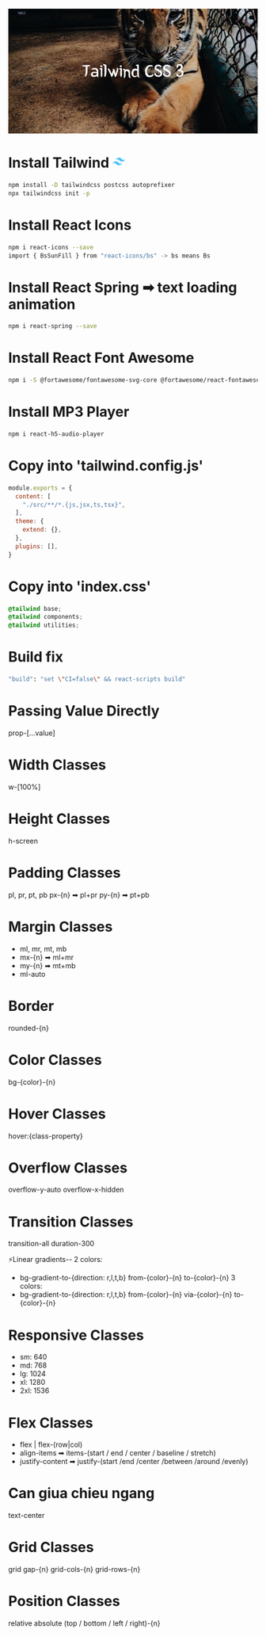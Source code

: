 
<p align="center">
 
</p>
<p align="center">
 <a href="https://tailwindcss.com/docs/" target="blank">
  <img src="./public/wind2.png" alt="logo" />
<!--     <img width="150" src="./public/wind.png" alt="logo" /> -->
  </a>
</p>
 

# Install Tailwind <span><img src="./public/favicon-16x16.png" alt="Tailwind CSS 3" title="Tailwind CSS 3" height="25" /></span>
```bash
npm install -D tailwindcss postcss autoprefixer
npx tailwindcss init -p
```
# Install React Icons
```bash
npm i react-icons --save
import { BsSunFill } from "react-icons/bs" -> bs means Bs
```

# Install React Spring ➡ text loading animation
```bash
npm i react-spring --save
```

# Install React Font Awesome
```bash
npm i -S @fortawesome/fontawesome-svg-core @fortawesome/react-fontawesome @fortawesome/free-regular-svg-icons @fortawesome/free-solid-svg-icons @fortawesome/free-brands-svg-icons
```

# Install MP3 Player
```bash
npm i react-h5-audio-player
```

# Copy into 'tailwind.config.js'
```javascript
module.exports = {
  content: [
    "./src/**/*.{js,jsx,ts,tsx}",
  ],
  theme: {
    extend: {},
  },
  plugins: [],
}
```


# Copy into 'index.css'
```css
@tailwind base;
@tailwind components;
@tailwind utilities;
```
# Build fix
```bash
"build": "set \"CI=false\" && react-scripts build" 
```

# Passing Value Directly
prop-[...value]

# Width Classes
w-[100%]
# Height Classes
h-screen

# Padding Classes
pl, pr, pt, pb
px-{n} ➡ pl+pr
py-{n} ➡ pt+pb

# Margin Classes
- ml, mr, mt, mb
- mx-{n} ➡ ml+mr
- my-{n} ➡ mt+mb
- ml-auto
  
# Border 
rounded-{n}

# Color Classes 
bg-{color}-{n}

# Hover Classes
hover:{class-property}

# Overflow Classes
overflow-y-auto
overflow-x-hidden

# Transition Classes
transition-all duration-300

⚡️Linear gradients--
2 colors: 
- bg-gradient-to-{direction: r,l,t,b} from-{color}-{n} to-{color}-{n}
3 colors: 
- bg-gradient-to-{direction: r,l,t,b} from-{color}-{n} via-{color}-{n} to-{color}-{n}

# Responsive Classes 
- sm: 640
- md: 768
- lg: 1024
- xl: 1280
- 2xl: 1536

# Flex Classes
- flex | flex-(row|col)
- align-items ➡ items-(start / end / center / baseline / stretch)
- justify-content ➡ justify-(start /end /center /between /around /evenly)

# Can giua chieu ngang
text-center

# Grid Classes
grid gap-{n} grid-cols-{n} grid-rows-{n}

# Position Classes
relative 
absolute (top / bottom / left / right)-{n}
